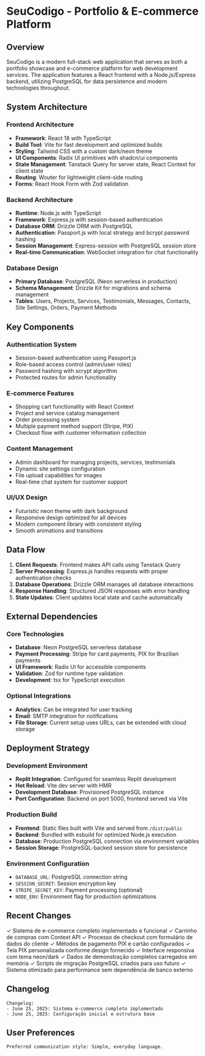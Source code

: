 # SeuCodigo - Portfolio & E-commerce Platform

## Overview

SeuCodigo is a modern full-stack web application that serves as both a portfolio showcase and e-commerce platform for web development services. The application features a React frontend with a Node.js/Express backend, utilizing PostgreSQL for data persistence and modern technologies throughout.

## System Architecture

### Frontend Architecture
- **Framework**: React 18 with TypeScript
- **Build Tool**: Vite for fast development and optimized builds
- **Styling**: Tailwind CSS with a custom dark/neon theme
- **UI Components**: Radix UI primitives with shadcn/ui components
- **State Management**: Tanstack Query for server state, React Context for client state
- **Routing**: Wouter for lightweight client-side routing
- **Forms**: React Hook Form with Zod validation

### Backend Architecture
- **Runtime**: Node.js with TypeScript
- **Framework**: Express.js with session-based authentication
- **Database ORM**: Drizzle ORM with PostgreSQL
- **Authentication**: Passport.js with local strategy and bcrypt password hashing
- **Session Management**: Express-session with PostgreSQL session store
- **Real-time Communication**: WebSocket integration for chat functionality

### Database Design
- **Primary Database**: PostgreSQL (Neon serverless in production)
- **Schema Management**: Drizzle Kit for migrations and schema management
- **Tables**: Users, Projects, Services, Testimonials, Messages, Contacts, Site Settings, Orders, Payment Methods

## Key Components

### Authentication System
- Session-based authentication using Passport.js
- Role-based access control (admin/user roles)
- Password hashing with scrypt algorithm
- Protected routes for admin functionality

### E-commerce Features
- Shopping cart functionality with React Context
- Project and service catalog management
- Order processing system
- Multiple payment method support (Stripe, PIX)
- Checkout flow with customer information collection

### Content Management
- Admin dashboard for managing projects, services, testimonials
- Dynamic site settings configuration
- File upload capabilities for images
- Real-time chat system for customer support

### UI/UX Design
- Futuristic neon theme with dark background
- Responsive design optimized for all devices
- Modern component library with consistent styling
- Smooth animations and transitions

## Data Flow

1. **Client Requests**: Frontend makes API calls using Tanstack Query
2. **Server Processing**: Express.js handles requests with proper authentication checks
3. **Database Operations**: Drizzle ORM manages all database interactions
4. **Response Handling**: Structured JSON responses with error handling
5. **State Updates**: Client updates local state and cache automatically

## External Dependencies

### Core Technologies
- **Database**: Neon PostgreSQL serverless database
- **Payment Processing**: Stripe for card payments, PIX for Brazilian payments
- **UI Framework**: Radix UI for accessible components
- **Validation**: Zod for runtime type validation
- **Development**: tsx for TypeScript execution

### Optional Integrations
- **Analytics**: Can be integrated for user tracking
- **Email**: SMTP integration for notifications
- **File Storage**: Current setup uses URLs, can be extended with cloud storage

## Deployment Strategy

### Development Environment
- **Replit Integration**: Configured for seamless Replit development
- **Hot Reload**: Vite dev server with HMR
- **Development Database**: Provisioned PostgreSQL instance
- **Port Configuration**: Backend on port 5000, frontend served via Vite

### Production Build
- **Frontend**: Static files built with Vite and served from `/dist/public`
- **Backend**: Bundled with esbuild for optimized Node.js execution
- **Database**: Production PostgreSQL connection via environment variables
- **Session Storage**: PostgreSQL-backed session store for persistence

### Environment Configuration
- `DATABASE_URL`: PostgreSQL connection string
- `SESSION_SECRET`: Session encryption key
- `STRIPE_SECRET_KEY`: Payment processing (optional)
- `NODE_ENV`: Environment flag for production optimizations

## Recent Changes

✓ Sistema de e-commerce completo implementado e funcional
✓ Carrinho de compras com Context API
✓ Processo de checkout com formulário de dados do cliente
✓ Métodos de pagamento PIX e cartão configurados
✓ Tela PIX personalizada conforme design fornecido
✓ Interface responsiva com tema neon/dark
✓ Dados de demonstração completos carregados em memória
✓ Scripts de migração PostgreSQL criados para uso futuro
✓ Sistema otimizado para performance sem dependência de banco externo

## Changelog

```
Changelog:
- June 25, 2025: Sistema e-commerce completo implementado
- June 25, 2025: Configuração inicial e estrutura base
```

## User Preferences

```
Preferred communication style: Simple, everyday language.
```